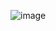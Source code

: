 ![image](https://user-images.githubusercontent.com/76823502/133427526-28e77ef8-fb66-4b6c-b017-5e9887d880f3.png)

